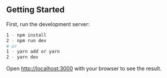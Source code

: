 
## Getting Started

First, run the development server:

```bash
1 - npm install
2 - npm run dev
# or
1 - yarn add or yarn
2 - yarn dev
```

Open [http://localhost:3000](http://localhost:3000) with your browser to see the result.
